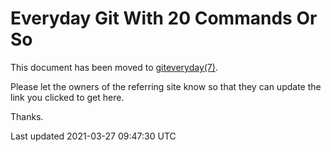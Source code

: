 # Everyday Git With 20 Commands Or So

This document has been moved to [giteveryday(7)](giteveryday.html).

Please let the owners of the referring site know so that they can update the link you clicked to get here.

Thanks.

Last updated 2021-03-27 09:47:30 UTC
